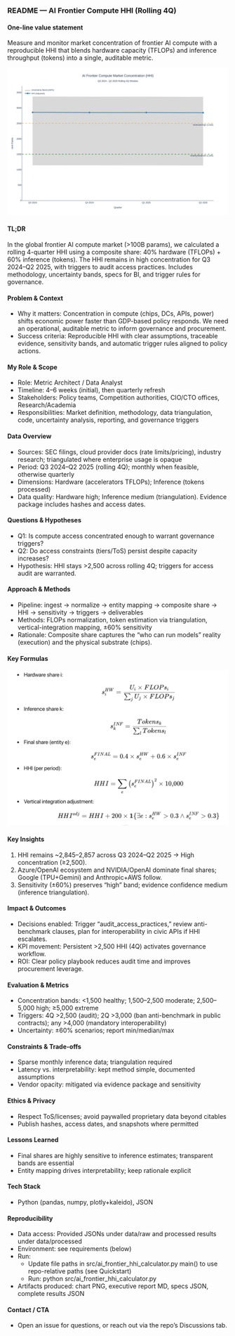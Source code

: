 ### README — AI Frontier Compute HHI (Rolling 4Q)

#### One-line value statement
Measure and monitor market concentration of frontier AI compute with a reproducible HHI that blends hardware capacity (TFLOPs) and inference throughput (tokens) into a single, auditable metric.

![Fórmulas Clave](artifacts/ai_frontier_hhi_chart.png)

#### TL;DR
In the global frontier AI compute market (>100B params), we calculated a rolling 4-quarter HHI using a composite share: 40% hardware (TFLOPs) + 60% inference (tokens). The HHI remains in high concentration for Q3 2024–Q2 2025, with triggers to audit access practices. Includes methodology, uncertainty bands, specs for BI, and trigger rules for governance.

#### Problem & Context
- Why it matters: Concentration in compute (chips, DCs, APIs, power) shifts economic power faster than GDP-based policy responds. We need an operational, auditable metric to inform governance and procurement.
- Success criteria: Reproducible HHI with clear assumptions, traceable evidence, sensitivity bands, and automatic trigger rules aligned to policy actions.

#### My Role & Scope
- Role: Metric Architect / Data Analyst
- Timeline: 4–6 weeks (initial), then quarterly refresh
- Stakeholders: Policy teams, Competition authorities, CIO/CTO offices, Research/Academia
- Responsibilities: Market definition, methodology, data triangulation, code, uncertainty analysis, reporting, and governance triggers

#### Data Overview
- Sources: SEC filings, cloud provider docs (rate limits/pricing), industry research; triangulated where enterprise usage is opaque
- Period: Q3 2024–Q2 2025 (rolling 4Q); monthly when feasible, otherwise quarterly
- Dimensions: Hardware (accelerators TFLOPs); Inference (tokens processed)
- Data quality: Hardware high; Inference medium (triangulation). Evidence package includes hashes and access dates.

#### Questions & Hypotheses
- Q1: Is compute access concentrated enough to warrant governance triggers?
- Q2: Do access constraints (tiers/ToS) persist despite capacity increases?
- Hypothesis: HHI stays >2,500 across rolling 4Q; triggers for access audit are warranted.

#### Approach & Methods
- Pipeline: ingest → normalize → entity mapping → composite share → HHI → sensitivity → triggers → deliverables
- Methods: FLOPs normalization, token estimation via triangulation, vertical-integration mapping, ±60% sensitivity
- Rationale: Composite share captures the “who can run models” reality (execution) and the physical substrate (chips).

#### Key Formulas
![Fórmulas Clave](artifacts/key_formulas.png)

#### Key Insights
1) HHI remains ~2,845–2,857 across Q3 2024–Q2 2025 → High concentration (≥2,500).
2) Azure/OpenAI ecosystem and NVIDIA/OpenAI dominate final shares; Google (TPU+Gemini) and Anthropic+AWS follow.
3) Sensitivity (±60%) preserves “high” band; evidence confidence medium (inference triangulation).

#### Impact & Outcomes
- Decisions enabled: Trigger “audit_access_practices,” review anti-benchmark clauses, plan for interoperability in civic APIs if HHI escalates.
- KPI movement: Persistent >2,500 HHI (4Q) activates governance workflow.
- ROI: Clear policy playbook reduces audit time and improves procurement leverage.

#### Evaluation & Metrics
- Concentration bands: <1,500 healthy; 1,500–2,500 moderate; 2,500–5,000 high; ≥5,000 extreme
- Triggers: 4Q >2,500 (audit); 2Q >3,000 (ban anti-benchmark in public contracts); any >4,000 (mandatory interoperability)
- Uncertainty: ±60% scenarios; report min/median/max

#### Constraints & Trade-offs
- Sparse monthly inference data; triangulation required
- Latency vs. interpretability: kept method simple, documented assumptions
- Vendor opacity: mitigated via evidence package and sensitivity

#### Ethics & Privacy
- Respect ToS/licenses; avoid paywalled proprietary data beyond citables
- Publish hashes, access dates, and snapshots where permitted

#### Lessons Learned
- Final shares are highly sensitive to inference estimates; transparent bands are essential
- Entity mapping drives interpretability; keep rationale explicit

#### Tech Stack
- Python (pandas, numpy, plotly+kaleido), JSON

#### Reproducibility
- Data access: Provided JSONs under data/raw and processed results under data/processed
- Environment: see requirements (below)
- Run:
  - Update file paths in src/ai_frontier_hhi_calculator.py main() to use repo-relative paths (see Quickstart)
  - Run: python src/ai_frontier_hhi_calculator.py
- Artifacts produced: chart PNG, executive report MD, specs JSON, complete results JSON


#### Contact / CTA
- Open an issue for questions, or reach out via the repo’s Discussions tab.
